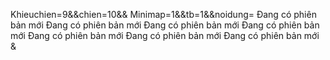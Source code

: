 Khieuchien=9&&chien=10&&
Minimap=1&&tb=1&&noidung= Đang có phiên bản mới Đang có phiên bản mới Đang có phiên bản mới Đang có phiên bản mới Đang có phiên bản mới Đang có phiên bản mới Đang có phiên bản mới &
